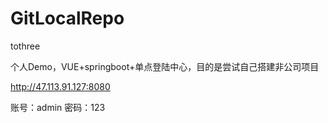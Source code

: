 # GitLocalRepo
tothree


个人Demo，VUE+springboot+单点登陆中心，目的是尝试自己搭建非公司项目

http://47.113.91.127:8080

账号：admin  密码：123
